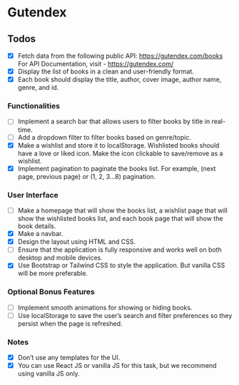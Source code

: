 # Gutendex

## Todos

- [x] Fetch data from the following public API: https://gutendex.com/books
      For API Documentation, visit - https://gutendex.com/
- [x] Display the list of books in a clean and user-friendly format.
- [x] Each book should display the title, author, cover image, author name, genre, and id.

### Functionalities

- [ ] Implement a search bar that allows users to filter books by title in real-time.
- [ ] Add a dropdown filter to filter books based on genre/topic.
- [x] Make a wishlist and store it to localStorage. Wishlisted books should have a love or liked icon. Make the icon clickable to save/remove as a wishlist.
- [x] Implement pagination to paginate the books list. For example, (next page, previous page) or (1, 2, 3...8) pagination.

### User Interface

- [ ] Make a homepage that will show the books list, a wishlist page that will show the wishlisted books list, and each book page that will show the book details.
- [x] Make a navbar.
- [x] Design the layout using HTML and CSS.
- [ ] Ensure that the application is fully responsive and works well on both desktop and mobile devices.
- [x] Use Bootstrap or Tailwind CSS to style the application. But vanilla CSS will be more preferable.

### Optional Bonus Features

- [ ] Implement smooth animations for showing or hiding books.
- [ ] Use localStorage to save the user’s search and filter preferences so they persist when the page is refreshed.

### Notes

- [x] Don’t use any templates for the UI.
- [x] You can use React JS or vanilla JS for this task, but we recommend using vanilla JS only.
